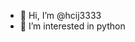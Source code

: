 - 👋 Hi, I’m @hcij3333
- 👀 I’m interested in python


<!---
hcij3333/hcij3333 is a ✨ special ✨ repository because its `README.md` (this file) appears on your GitHub profile.
You can click the Preview link to take a look at your changes.
--->
